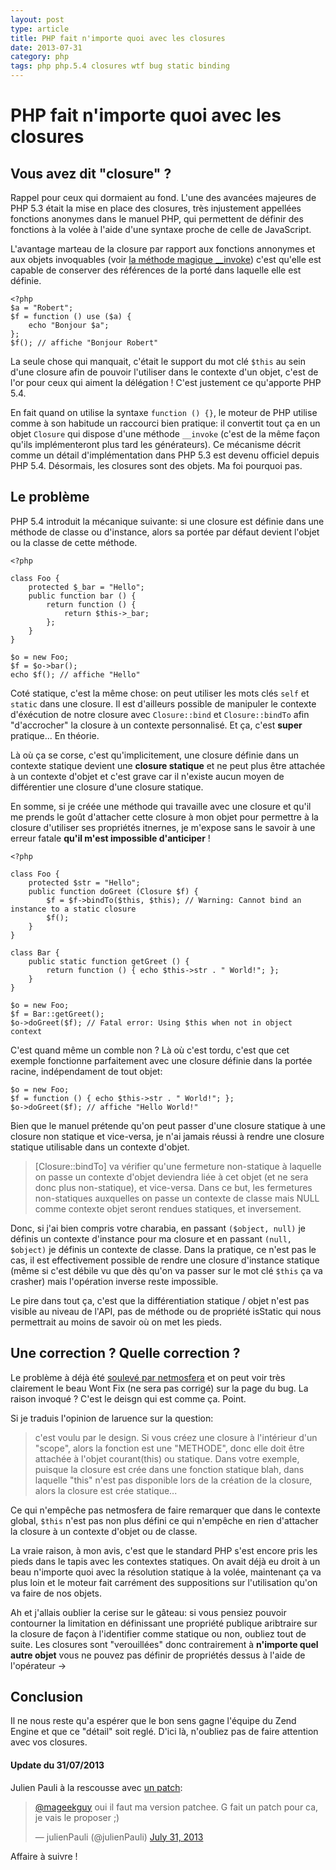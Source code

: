 ```yaml
---
layout: post
type: article
title: PHP fait n'importe quoi avec les closures
date: 2013-07-31
category: php
tags: php php.5.4 closures wtf bug static binding
---
```

# PHP fait n'importe quoi avec les closures

## Vous avez dit "closure" ?

Rappel pour ceux qui dormaient au fond. L'une des avancées majeures de PHP 5.3 était la mise en place des closures, très injustement appellées fonctions anonymes dans le manuel PHP, qui permettent de définir des fonctions à la volée à l'aide d'une syntaxe proche de celle de JavaScript.

L'avantage marteau de la closure par rapport aux fonctions annonymes et aux objets invoquables (voir [la méthode magique __invoke](http://www.php.net/manual/en/language.oop5.magic.php#object.invoke)) c'est qu'elle est capable de conserver des références de la porté dans laquelle elle est définie.

    <?php
    $a = "Robert";
    $f = function () use ($a) {
        echo "Bonjour $a";
    };
    $f(); // affiche "Bonjour Robert"

La seule chose qui manquait, c'était le support du mot clé `$this` au sein d'une closure afin de pouvoir l'utiliser dans le contexte d'un objet, c'est de l'or pour ceux qui aiment la délégation ! C'est justement ce qu'apporte PHP 5.4.

En fait quand on utilise la syntaxe `function () {}`, le moteur de PHP utilise comme à son habitude un raccourci bien pratique: il convertit tout ça en un objet `Closure` qui dispose d'une méthode `__invoke` (c'est de la même façon qu'ils implémenteront plus tard les générateurs). Ce mécanisme décrit comme un détail d'implémentation dans PHP 5.3 est devenu officiel depuis PHP 5.4. Désormais, les closures sont des objets. Ma foi pourquoi pas.

## Le problème

PHP 5.4 introduit la mécanique suivante: si une closure est définie dans une méthode de classe ou d'instance, alors sa portée par défaut devient l'objet ou la classe de cette méthode.

    <?php

    class Foo {
        protected $_bar = "Hello";
        public function bar () {
            return function () {
                return $this->_bar;
            };
        }
    }

    $o = new Foo;
    $f = $o->bar();
    echo $f(); // affiche "Hello"

Coté statique, c'est la même chose: on peut utiliser les mots clés `self` et `static` dans une closure. Il est d'ailleurs possible de manipuler le contexte d'éxécution de notre closure avec `Closure::bind` et `Closure::bindTo` afin "d'accrocher" la closure à un contexte personnalisé. Et ça, c'est __super__ pratique... En théorie.

Là où ça se corse, c'est qu'implicitement, une closure définie dans un contexte statique devient une __closure statique__ et ne peut plus être attachée à un contexte d'objet et c'est grave car il n'existe aucun moyen de différentier une closure d'une closure statique.

En somme, si je créée une méthode qui travaille avec une closure et qu'il me prends le goût d'attacher cette closure à mon objet pour permettre à la closure d'utiliser ses propriétés itnernes, je m'expose sans le savoir à une erreur fatale __qu'il m'est impossible d'anticiper__ !

    <?php

    class Foo {
        protected $str = "Hello";
        public function doGreet (Closure $f) {
            $f = $f->bindTo($this, $this); // Warning: Cannot bind an instance to a static closure
            $f();
        }
    }

    class Bar {
        public static function getGreet () {
            return function () { echo $this->str . " World!"; };
        }
    }

    $o = new Foo;
    $f = Bar::getGreet();
    $o->doGreet($f); // Fatal error: Using $this when not in object context

C'est quand même un comble non ? Là où c'est tordu, c'est que cet exemple fonctionne parfaitement avec une closure définie dans la portée racine, indépendament de tout objet:

    $o = new Foo;
    $f = function () { echo $this->str . " World!"; };
    $o->doGreet($f); // affiche "Hello World!"

Bien que le manuel prétende qu'on peut passer d'une closure statique à une closure non statique et vice-versa, je n'ai jamais réussi à rendre une closure statique utilisable dans un contexte d'objet.

> [Closure::bindTo] va vérifier qu'une fermeture non-statique à laquelle on passe un contexte d'objet deviendra liée à cet objet (et ne sera donc plus non-statique), et vice-versa. Dans ce but, les fermetures non-statiques auxquelles on passe un contexte de classe mais NULL comme contexte objet seront rendues statiques, et inversement.

Donc, si j'ai bien compris votre charabia, en passant `($object, null)` je définis un contexte d'instance pour ma closure et en passant `(null, $object)` je définis un contexte de classe. Dans la pratique, ce n'est pas le cas, il est effectivement possible de rendre une closure d'instance statique (même si c'est débile vu que dès qu'on va passer sur le mot clé `$this` ça va crasher) mais l'opération inverse reste impossible.

Le pire dans tout ça, c'est que la différentiation statique / objet n'est pas visible au niveau de l'API, pas de méthode ou de propriété isStatic qui nous permettrait au moins de savoir où on met les pieds.

## Une correction ? Quelle correction ?

Le problème à déjà été [soulevé par netmosfera](https://bugs.php.net/bug.php?id=64761) et on peut voir très clairement le beau Wont Fix (ne sera pas corrigé) sur la page du bug. La raison invoqué ? C'est le deisgn qui est comme ça. Point.

Si je traduis l'opinion de laruence sur la question:

> c'est voulu par le design. Si vous créez une closure à l'intérieur d'un "scope", alors la fonction est une "METHODE", donc elle doit être attachée à l'objet courant(this) ou statique. Dans votre exemple, puisque la closure est crée dans une fonction statique blah, dans laquelle "this" n'est pas disponible lors de la création de la closure, alors la closure est crée statique...

Ce qui n'empêche pas netmosfera de faire remarquer que dans le contexte global, `$this` n'est pas non plus défini ce qui n'empêche en rien d'attacher la closure à un contexte d'objet ou de classe.

La vraie raison, à mon avis, c'est que le standard PHP s'est encore pris les pieds dans le tapis avec les contextes statiques. On avait déjà eu droit à un beau n'importe quoi avec la résolution statique à la volée, maintenant ça va plus loin et le moteur fait carrément des suppositions sur l'utilisation qu'on va faire de nos objets.

Ah et j'allais oublier la cerise sur le gâteau: si vous pensiez pouvoir contourner la limitation en définissant une propriété publique aribtraire sur la closure de façon à l'identifier comme statique ou non, oubliez tout de suite. Les closures sont "verouillées" donc contrairement à __n'importe quel autre objet__ vous ne pouvez pas définir de propriétés dessus à l'aide de l'opérateur ->

## Conclusion

Il ne nous reste qu'a espérer que le bon sens gagne l'équipe du Zend Engine et que ce "détail" soit reglé. D'ici là, n'oubliez pas de faire attention avec vos closures.

#### Update du 31/07/2013

Julien Pauli à la rescousse avec [un patch](http://pastebin.com/QSEWQb8U):

<blockquote class="twitter-tweet"><p><a href="https://twitter.com/mageekguy">@mageekguy</a> oui il faut ma version patchee. G fait un patch pour ca, je vais le proposer ;)</p>&mdash; julienPauli (@julienPauli) <a href="https://twitter.com/julienPauli/statuses/362529854761091073">July 31, 2013</a></blockquote>
<script async src="//platform.twitter.com/widgets.js" charset="utf-8"></script>

Affaire à suivre !